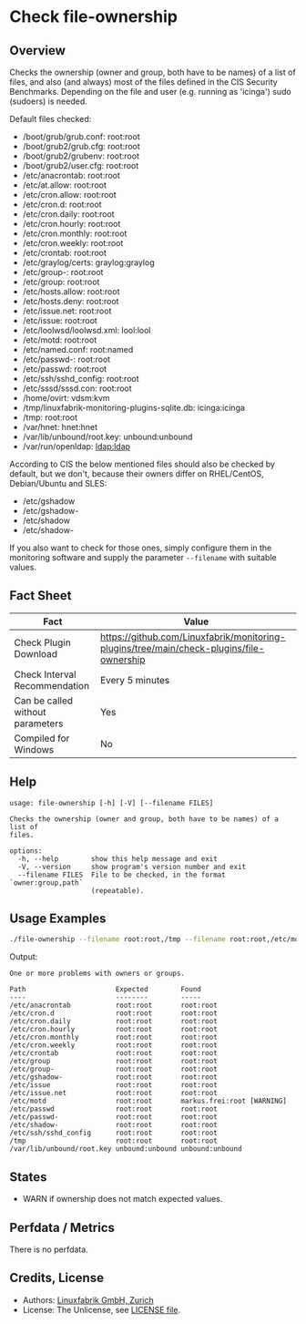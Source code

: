 # Check file-ownership

## Overview

Checks the ownership (owner and group, both have to be names) of a list of files, and also (and always) most of the files defined in the CIS Security Benchmarks. Depending on the file and user (e.g. running as 'icinga') sudo (sudoers) is needed.

Default files checked:

* /boot/grub/grub.conf: root:root
* /boot/grub2/grub.cfg: root:root
* /boot/grub2/grubenv: root:root
* /boot/grub2/user.cfg: root:root
* /etc/anacrontab: root:root
* /etc/at.allow: root:root
* /etc/cron.allow: root:root
* /etc/cron.d: root:root
* /etc/cron.daily: root:root
* /etc/cron.hourly: root:root
* /etc/cron.monthly: root:root
* /etc/cron.weekly: root:root
* /etc/crontab: root:root
* /etc/graylog/certs: graylog:graylog
* /etc/group-: root:root
* /etc/group: root:root
* /etc/hosts.allow: root:root
* /etc/hosts.deny: root:root
* /etc/issue.net: root:root
* /etc/issue: root:root
* /etc/loolwsd/loolwsd.xml: lool:lool
* /etc/motd: root:root
* /etc/named.conf: root:named
* /etc/passwd-: root:root
* /etc/passwd: root:root
* /etc/ssh/sshd_config: root:root
* /etc/sssd/sssd.con: root:root
* /home/ovirt: vdsm:kvm
* /tmp/linuxfabrik-monitoring-plugins-sqlite.db: icinga:icinga
* /tmp: root:root
* /var/hnet: hnet:hnet
* /var/lib/unbound/root.key: unbound:unbound
* /var/run/openldap: <ldap:ldap>

According to CIS the below mentioned files should also be checked by default, but we don't, because their owners differ on RHEL/CentOS, Debian/Ubuntu and SLES:

* /etc/gshadow
* /etc/gshadow-
* /etc/shadow
* /etc/shadow-

If you also want to check for those ones, simply configure them in the monitoring software and supply the parameter `--filename` with suitable values.


## Fact Sheet

| Fact | Value |
|----|----|
| Check Plugin Download                 | <https://github.com/Linuxfabrik/monitoring-plugins/tree/main/check-plugins/file-ownership> |
| Check Interval Recommendation         | Every 5 minutes |
| Can be called without parameters      | Yes |
| Compiled for Windows                  | No |


## Help

```text
usage: file-ownership [-h] [-V] [--filename FILES]

Checks the ownership (owner and group, both have to be names) of a list of
files.

options:
  -h, --help        show this help message and exit
  -V, --version     show program's version number and exit
  --filename FILES  File to be checked, in the format `owner:group,path`
                    (repeatable).
```


## Usage Examples

```bash
./file-ownership --filename root:root,/tmp --filename root:root,/etc/motd
```

Output:

```text
One or more problems with owners or groups.

Path                      Expected        Found                      
----                      --------        -----                      
/etc/anacrontab           root:root       root:root                  
/etc/cron.d               root:root       root:root                  
/etc/cron.daily           root:root       root:root                  
/etc/cron.hourly          root:root       root:root                  
/etc/cron.monthly         root:root       root:root                  
/etc/cron.weekly          root:root       root:root                  
/etc/crontab              root:root       root:root                  
/etc/group                root:root       root:root                  
/etc/group-               root:root       root:root                  
/etc/gshadow-             root:root       root:root                  
/etc/issue                root:root       root:root                  
/etc/issue.net            root:root       root:root                  
/etc/motd                 root:root       markus.frei:root [WARNING] 
/etc/passwd               root:root       root:root                  
/etc/passwd-              root:root       root:root                  
/etc/shadow-              root:root       root:root                  
/etc/ssh/sshd_config      root:root       root:root                  
/tmp                      root:root       root:root                  
/var/lib/unbound/root.key unbound:unbound unbound:unbound
```


## States

* WARN if ownership does not match expected values.


## Perfdata / Metrics

There is no perfdata.


## Credits, License

* Authors: [Linuxfabrik GmbH, Zurich](https://www.linuxfabrik.ch)
* License: The Unlicense, see [LICENSE file](https://unlicense.org/).
